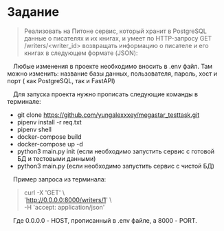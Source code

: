 # Задание

> Реализовать на Питоне сервис, который хранит в PostgreSQL данные о писателях и их книгах, и умеет по HTTP-запросу GET /writers/<writer_id>  возвращать информацию о писателе и его книгах в следующем формате (JSON):



&emsp;Любые изменения в проекте необходимо вносить в .env файл. Там можно изменить: название базы данных, пользователя,
пароль, хост и порт ( как PostgreSQL, так и FastAPI)

&emsp;Для запуска проекта нужно прописать следующие команды в терминале:

- git clone https://github.com/yungalexxxey/megastar_testtask.git
- pipenv install -r req.txt
- pipenv shell
- docker-compose build
- docker-compose up -d
- python3 main.py init (если необходимо запустить сервис с готовой БД и тестовыми данными)
- python3 main.py (если необходимо запустить сервис с чистой БД)

&emsp;Пример запроса из терминала:
>  curl -X 'GET' \\\
  'http://0.0.0.0:8000/writers/1' \\\
  -H 'accept: application/json' 

&emsp;Где 0.0.0.0 - HOST, прописанный в .env файле, а 8000 - PORT.